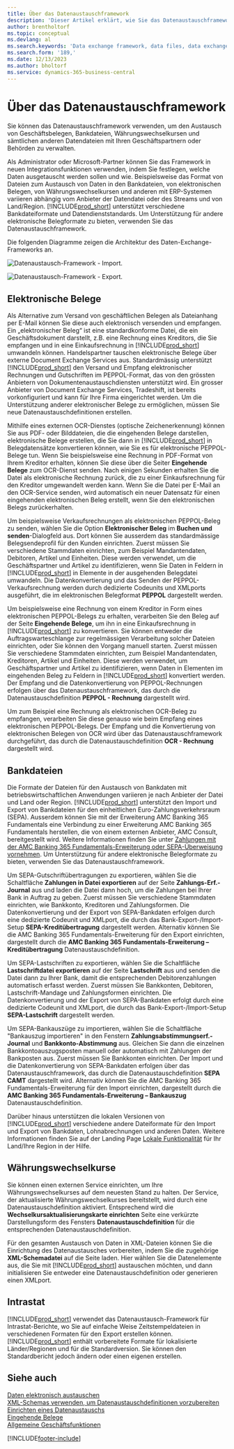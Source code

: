 ```yaml
---
title: Über das Datenaustauschframework
description: 'Dieser Artikel erklärt, wie Sie das Datenaustauschframework verwenden, um den Austausch von Daten in geschäftlichen Belegen wie Rechnungen mit Ihren Geschäftspartnern zu verwalten.'
author: brentholtorf
ms.topic: conceptual
ms.devlang: al
ms.search.keywords: 'Data exchange framework, data files, data exchange, electronic document, invoice, Business Central, business document, standard-compliant file, OCR'
ms.search.form: '189,'
ms.date: 12/13/2023
ms.author: bholtorf
ms.service: dynamics-365-business-central
---
```

# <a name="about-the-data-exchange-framework"></a>Über das Datenaustauschframework

Sie können das Datenaustauschframework verwenden, um den Austausch von Geschäftsbelegen, Bankdateien, Währungswechselkursen und sämtlichen anderen Datendateien mit Ihren Geschäftspartnern oder Behörden zu verwalten.

Als Administrator oder Microsoft-Partner können Sie das Framework in neuen Integrationsfunktionen verwenden, indem Sie festlegen, welche Daten ausgetauscht werden sollen und wie. Beispielsweise das Format von Dateien zum Austausch von Daten in den Bankdateien, von elektronischen Belegen, von Währungswechselkursen und anderen mit ERP-Systemen variieren abhängig vom Anbieter der Datendatei oder des Streams und von Land/Region. [!INCLUDE[prod_short](includes/prod_short.md)] unterstützt verschiedene Bankdateiformate und Datendienststandards. Um Unterstützung für andere elektronische Belegformate zu bieten, verwenden Sie das Datenaustauschframework.

 Die folgenden Diagramme zeigen die Architektur des Daten-Exchange-Frameworks an.  

 ![Datenaustausch-Framework &#45; Import.](media/across-data-exchange/dataexchangeframework_import.png)  

 ![Datenaustausch-Framework &#45; Export.](media/across-data-exchange/dataexchangeframework_export.png)  

## <a name="electronic-documents"></a>Elektronische Belege

Als Alternative zum Versand von geschäftlichen Belegen als Dateianhang per E-Mail können Sie diese auch elektronisch versenden und empfangen. Ein „elektronischer Beleg“ ist eine standardkonforme Datei, die ein Geschäftsdokument darstellt, z.B. eine Rechnung eines Kreditors, die Sie empfangen und in eine Einkaufsrechnung in [!INCLUDE[prod_short](includes/prod_short.md)] umwandeln können. Handelspartner tauschen elektronische Belege über externe Document Exchange Services aus. Standardmässig unterstützt [!INCLUDE[prod_short](includes/prod_short.md)] den Versand und Empfang elektronischer Rechnungen und Gutschriften im PEPPOL-Format, das von den grössten Anbietern von Dokumentenaustauschdiensten unterstützt wird. Ein grosser Anbieter von Document Exchange Services, Tradeshift, ist bereits vorkonfiguriert und kann für Ihre Firma eingerichtet werden. Um die Unterstützung anderer elektronischer Belege zu ermöglichen, müssen Sie neue Datenaustauschdefinitionen erstellen.  

Mithilfe eines externen OCR-Dienstes (optische Zeichenerkennung) können Sie aus PDF- oder Bilddateien, die die eingehenden Belege darstellen, elektronische Belege erstellen, die Sie dann in [!INCLUDE[prod_short](includes/prod_short.md)] in Belegdatensätze konvertieren können, wie Sie es für elektronische PEPPOL-Belege tun. Wenn Sie beispielsweise eine Rechnung in PDF-Format von Ihrem Kreditor erhalten, können Sie diese über die Seiter **Eingehende Belege** zum OCR-Dienst senden. Nach einigen Sekunden erhalten Sie die Datei als elektronische Rechnung zurück, die zu einer Einkaufsrechnung für den Kreditor umgewandelt werden kann. Wenn Sie die Datei per E-Mail an den OCR-Service senden, wird automatisch ein neuer Datensatz für einen eingehenden elektronischen Beleg erstellt, wenn Sie den elektronischen Belegs zurückerhalten.  

Um beispielsweise Verkaufsrechnungen als elektronischen PEPPOL-Beleg zu senden, wählen Sie die Option **Elektronischer Beleg** im **Buchen und senden**-Dialogfeld aus. Dort können Sie ausserdem das standardmässige Belegsendeprofil für den Kunden einrichten. Zuerst müssen Sie verschiedene Stammdaten einrichten, zum Beispiel Mandantendaten, Debitoren, Artikel und Einheiten. Diese werden verwendet, um die Geschäftspartner und Artikel zu identifizieren, wenn Sie Daten in Feldern in [!INCLUDE[prod_short](includes/prod_short.md)] in Elemente in der ausgehenden Belegdatei umwandeln. Die Datenkonvertierung und das Senden der PEPPOL-Verkaufsrechnung werden durch dedizierte Codeunits und XMLports ausgeführt, die im elektronischen Belegformat **PEPPOL** dargestellt werden.  

Um beispielsweise eine Rechnung von einem Kreditor in Form eines elektronischen PEPPOL-Belegs zu erhalten, verarbeiten Sie den Beleg auf der Seite **Eingehende Belege**, um ihn in eine Einkaufsrechnung in [!INCLUDE[prod_short](includes/prod_short.md)] zu konvertieren. Sie können entweder die Auftragswarteschlange zur regelmässigen Verarbeitung solcher Dateien einrichten, oder Sie können den Vorgang manuell starten. Zuerst müssen Sie verschiedene Stammdaten einrichten, zum Beispiel Mandantendaten, Kreditoren, Artikel und Einheiten. Diese werden verwendet, um Geschäftspartner und Artikel zu identifizieren, wenn Daten in Elementen im eingehenden Beleg zu Feldern in [!INCLUDE[prod_short](includes/prod_short.md)] konvertiert werden. Der Empfang und die Datenkonvertierung von PEPPOL-Rechnungen erfolgen über das Datenaustauschframework, das durch die Datenaustauschdefinition **PEPPOL - Rechnung** dargestellt wird.  

  Um zum Beispiel eine Rechnung als elektronischen OCR-Beleg zu empfangen, verarbeiten Sie diese genauso wie beim Empfang eines elektronischen PEPPOL-Belegs. Der Empfang und die Konvertierung von elektronischen Belegen von OCR wird über das Datenaustauschframework durchgeführt, das durch die Datenaustauschdefinition **OCR - Rechnung** dargestellt wird.  

## <a name="bank-files"></a>Bankdateien

Die Formate der Dateien für den Austausch von Bankdaten mit betriebswirtschaftlichen Anwendungen variieren je nach Anbieter der Datei und Land oder Region. [!INCLUDE[prod_short](includes/prod_short.md)] unterstützt den Import und Export von Bankdateien für den einheitlichen Euro-Zahlungsverkehrsraum (SEPA). Ausserdem können Sie mit der Erweiterung AMC Banking 365 Fundamentals eine Verbindung zu einer Erweiterung AMC Banking 365 Fundamentals herstellen, die von einem externen Anbieter, AMC Consult, bereitgestellt wird. Weitere Informationen finden Sie unter [Zahlungen mit der AMC Banking 365 Fundamentals-Erweiterung oder SEPA-Überweisung vornehmen](finance-make-payments-with-bank-data-conversion-service-or-sepa-credit-transfer.md). Um Unterstützung für andere elektronische Belegformate zu bieten, verwenden Sie das Datenaustauschframework.  

Um SEPA-Gutschriftübertragungen zu exportieren, wählen Sie die Schaltfläche **Zahlungen in Datei exportieren** auf der Seite **Zahlungs-Erf.-Journal** aus und laden die Datei dann hoch, um die Zahlungen bei Ihrer Bank in Auftrag zu geben. Zuerst müssen Sie verschiedene Stammdaten einrichten, wie Bankkonto, Kreditoren und Zahlungsformen. Die Datenkonvertierung und der Export von SEPA-Bankdaten erfolgen durch eine dedizierte Codeunit und XMLport, die durch das Bank-Export-/Import-Setup **SEPA-Kreditübertragung** dargestellt werden. Alternativ können Sie die AMC Banking 365 Fundamentals-Erweiterung für den Export einrichten, dargestellt durch die **AMC Banking 365 Fundamentals-Erweiterung – Kreditübertragung** Datenaustauschdefinition.  

 Um SEPA-Lastschriften zu exportieren, wählen Sie die Schaltfläche **Lastschriftdatei exportieren** auf der Seite **Lastschrift** aus und senden die Datei dann zu Ihrer Bank, damit die entsprechenden Debitorenzahlungen automatisch erfasst werden. Zuerst müssen Sie Bankkonten, Debitoren, Lastschrift-Mandage und Zahlungsformen einrichten. Die Datenkonvertierung und der Export von SEPA-Bankdaten erfolgt durch eine dedizierte Codeunit und XMLport, die durch das Bank-Export-/Import-Setup **SEPA-Lastschrift** dargestellt werden.  

 Um SEPA-Bankauszüge zu importieren, wählen Sie die Schaltfläche "Bankauszug importieren" in den Fenstern **Zahlungsabstimmungserf.-Journal** und **Bankkonto-Abstimmung** aus. Gleichen Sie dann die einzelnen Bankkontoauszugsposten manuell oder automatisch mit Zahlungen der Bankposten aus. Zuerst müssen Sie Bankkonten einrichten. Der Import und die Datenkonvertierung von SEPA-Bankdaten erfolgen über das Datenaustauschframework, das durch die Datenaustauschdefinition **SEPA CAMT** dargestellt wird. Alternativ können Sie die AMC Banking 365 Fundamentals-Erweiterung für den Import einrichten, dargestellt durch die **AMC Banking 365 Fundamentals-Erweiterung – Bankauszug** Datenaustauschdefinition.  

 Darüber hinaus unterstützen die lokalen Versionen von [!INCLUDE[prod_short](includes/prod_short.md)] verschiedene andere Dateiformate für den Import und Export von Bankdaten, Lohnabrechnungen und anderen Daten. Weitere Informationen finden Sie auf der Landing Page [Lokale Funktionalität](about-localization.md) für Ihr Land/Ihre Region in der Hilfe.  

## <a name="currency-exchange-rates"></a>Währungswechselkurse

Sie können einen externen Service einrichten, um Ihre Währungswechselkurses auf dem neuesten Stand zu halten. Der Service, der aktualisierte Währungswechselkurses bereitstellt, wird durch eine Datenaustauschdefinition aktiviert. Entsprechend wird die **Wechselkursaktualisierungskarte einrichten** Seite eine verkürzte Darstellungsform des Fensters **Datenaustauschdefinition** für die entsprechenden Datenaustauschdefinition.  

Für den gesamten Austausch von Daten in XML-Dateien können Sie die Einrichtung des Datenaustausches vorbereiten, indem Sie die zugehörige **XML-Schemadatei** auf die Seite laden. Hier wählen Sie die Datenelemente aus, die Sie mit [!INCLUDE[prod_short](includes/prod_short.md)] austauschen möchten, und dann initialisieren Sie entweder eine Datenaustauschdefinition oder generieren einen XMLport.

## <a name="intrastat"></a>Intrastat

[!INCLUDE[prod_short](includes/prod_short.md)] verwendet das Datenaustausch-Framework für Intrastat-Berichte, wo Sie auf einfache Weise Zeitstempeldateien in verschiedenen Formaten für den Export erstellen können. [!INCLUDE[prod_short](includes/prod_short.md)] enthält vorbereitete Formate für lokalisierte Länder/Regionen und für die Standardversion. Sie können den Standardbericht jedoch ändern oder einen eigenen erstellen.

## <a name="see-also"></a>Siehe auch

[Daten elektronisch austauschen](across-data-exchange.md)  
[XML-Schemas verwenden, um Datenaustauschdefinitionen vorzubereiten](across-how-to-use-xml-schemas-to-prepare-data-exchange-definitions.md)  
[Einrichten eines Datenaustauschs](across-set-up-data-exchange.md)  
[Eingehende Belege](across-income-documents.md)  
[Allgemeine Geschäftsfunktionen](ui-across-business-areas.md)  


[!INCLUDE[footer-include](includes/footer-banner.md)]
